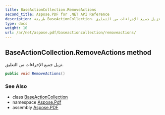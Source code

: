 ```yaml
---
title: BaseActionCollection.RemoveActions
second_title: Aspose.PDF for .NET API Reference
description: طريقة BaseActionCollection. تزيل جميع الإجراءات من التعليق
type: docs
weight: 10
url: /ar/net/aspose.pdf/baseactioncollection/removeactions/
---
```

## BaseActionCollection.RemoveActions method

تزيل جميع الإجراءات من التعليق.

```csharp
public void RemoveActions()
```

### See Also

* class [BaseActionCollection](../)
* namespace [Aspose.Pdf](../../../aspose.pdf/)
* assembly [Aspose.PDF](../../../)